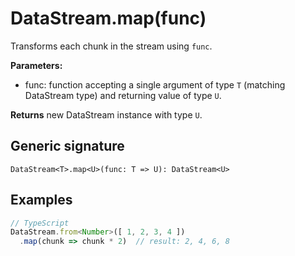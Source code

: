 # DataStream.map(func)

Transforms each chunk in the stream using `func`.

**Parameters:**
- func: function accepting a single argument of type `T` (matching DataStream
  type) and returning value of type `U`.

**Returns** new DataStream instance with type `U`.

## Generic signature

```
DataStream<T>.map<U>(func: T => U): DataStream<U>
```

## Examples

```js
// TypeScript
DataStream.from<Number>([ 1, 2, 3, 4 ])
  .map(chunk => chunk * 2)  // result: 2, 4, 6, 8
```
